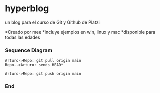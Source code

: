 # hyperblog
un  blog para el curso de Git y Github de Platzi

*Creado por mee
*incluye ejemplos en win, linux y mac
*disponible para todas las edades


### Sequence Diagram
                    
```seq
Arturo->Repo: git pull origin main
Repo-->Arturo: sends HEAD*

Arturo->Repo: git push origin main
```

### End